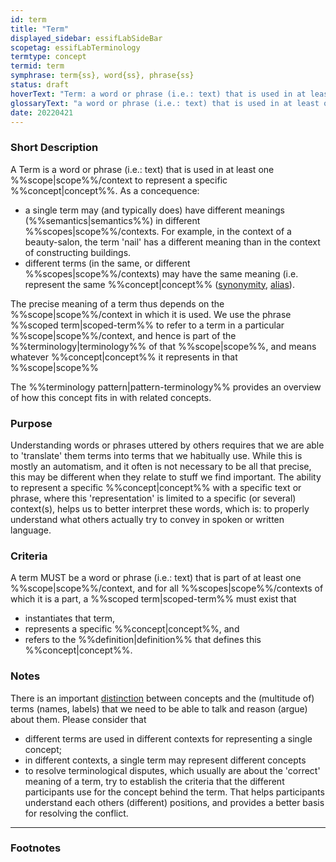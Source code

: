 ```yaml
---
id: term
title: "Term"
displayed_sidebar: essifLabSideBar
scopetag: essifLabTerminology
termtype: concept
termid: term
symphrase: term{ss}, word{ss}, phrase{ss}
status: draft
hoverText: "Term: a word or phrase (i.e.: text) that is used in at least one Scope/context to represent a specific Concept."
glossaryText: "a word or phrase (i.e.: text) that is used in at least one %%scope^scope%%/context to represent a specific %%concept^concept%%."
date: 20220421
---
```


### Short Description
A Term is a word or phrase (i.e.: text) that is used in at least one %%scope|scope%%/context to represent a specific %%concept|concept%%. As a concequence:
- a single term may (and typically does) have different meanings (%%semantics|semantics%%) in different %%scopes|scope%%/contexts. For example, in the context of a beauty-salon, the term 'nail' has a different meaning than in the context of constructing buildings.
- different terms (in the same, or different %%scopes|scope%%/contexts) may have the same meaning (i.e. represent the same %%concept|concept%% ([synonymity](https://en.wikipedia.org/wiki/Synonym), [alias](https://www.merriam-webster.com/dictionary/alias)).

The precise meaning of a term thus depends on the %%scope|scope%%/context in which it is used. We use the phrase %%scoped term|scoped-term%% to refer to a term in a particular %%scope|scope%%/context, and hence is part of the %%terminology|terminology%% of that %%scope|scope%%, and means whatever %%concept|concept%% it represents in that %%scope|scope%%

The %%terminology pattern|pattern-terminology%% provides an overview of how this concept fits in with related concepts.

### Purpose
Understanding words or phrases uttered by others requires that we are able to 'translate' them terms into terms that we habitually use. While this is mostly an automatism, and it often is not necessary to be all that precise, this may be different when they relate to stuff we find important. The ability to represent a specific %%concept|concept%% with a specific text or phrase, where this 'representation' is limited to a specific (or several) context(s), helps us to better interpret these words, which is: to properly understand what others actually try to convey in spoken or written language.

### Criteria
A term MUST be a word or phrase (i.e.: text) that is part of at least one %%scope|scope%%/context, and for all %%scopes|scope%%/contexts of which it is a part, a %%scoped term|scoped-term%% must exist that
- instantiates that term,
- represents a specific %%concept|concept%%, and
- refers to the %%definition|definition%% that defines this %%concept|concept%%.

### Notes
There is an important [distinction](https://simple.wikipedia.org/wiki/Concept) between concepts and the (multitude of) terms (names, labels) that we need to be able to talk and reason (argue) about them. Please consider that

* different terms are used in different contexts for representing a single concept;
* in different contexts, a single term may represent different concepts
* to resolve terminological disputes, which usually are about the 'correct' meaning of a term, try to establish the criteria that the different participants use for the concept behind the term. That helps participants understand each others (different) positions, and provides a better basis for resolving the conflict.

---
### Footnotes

[^1]: WikiPedia has a concise [explanation of concepts](https://en.wikipedia.org/wiki/Concept). We use the term 'concept' as a [mental representation](https://en.wikipedia.org/wiki/Mental_representation).

[^2]: For the difference between 'Concept' and 'Term', see https://simple.wikipedia.org/wiki/Concept.
